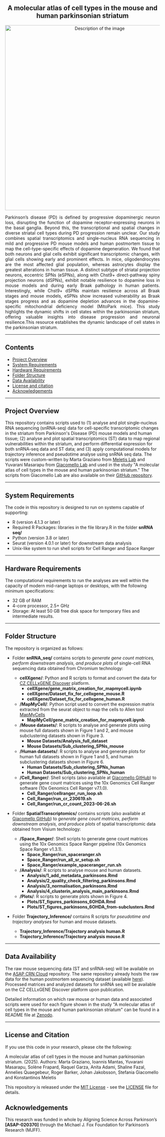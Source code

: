 <div align="center">
    <h2><strong>A molecular atlas of cell types in the mouse and human parkinsonian striatum</strong></h2>
    <img src="snRNA seq/Githhub_image.png" alt="Description of the image" width="600" />
</div>

<p align="justify">Parkinson’s disease (PD) is defined by progressive dopaminergic neuron loss, disrupting the function of dopamine receptor-expressing neurons in the basal ganglia. Beyond this, the transcriptional and spatial changes in diverse striatal cell types during PD progression remain unclear. Our study combines spatial transcriptomics and single-nucleus RNA sequencing in mild and progressive PD mouse models and human postmortem tissue to map the cell-type-specific effects of dopamine degeneration. We found that both neurons and glial cells exhibit significant transcriptomic changes, with glial cells showing early and prominent effects. In mice, oligodendrocytes are the most affected glial population, whereas astrocytes display the greatest alterations in human tissue. A distinct subtype of striatal projection neurons, eccentric SPNs (eSPNs), along with Chst9+ direct-pathway spiny projection neurons (dSPNs), exhibit notable resilience to dopamine loss in mouse models and during early Braak pathology in human patients. Interestingly, while Chst9+ dSPNs maintain resilience across all Braak stages and mouse models, eSPNs show increased vulnerability as Braak stages progress and as dopamine depletion advances in the dopamine-specific mitochondrial deficiency model (MitoPark mice). This study highlights the dynamic shifts in cell states within the parkinsonian striatum, offering valuable insights into disease progression and neuronal resilience.This resource establishes the dynamic landscape of cell states in the parkinsonian striatum.</p>

------------------
## Contents
* [Project Overview](#project-overview)
* [System Requirements](#system-requirements)
* [Hardware Requirements](#hardware-requirements)
* [Folder Structure](#folder-structure)
* [Data Availability](#data-availability)
* [License and citation](#license-and-citation)
* [Acknowledgements](#acknowledgements)

------------------
## Project Overview

This repository contains scripts used to (1) analyse and plot single-nucleus RNA sequencing (snRNA-seq) data for cell-specific transcriptomic changes in the striatum from Parkinson's Disease (PD) mouse models and human tissue; (2) analyse and plot spatial transcriptomics (ST) data to map regional vulnerabilities within the striatum, and perform differential expression for both snRNA-seq data and ST data; and (3) apply computational models for trajectory inference and pseudotime analyse using snRNA seq data. The scripts were custom-written by Marta Graziano from [Meletis Lab](https://ki.se/en/research/research-areas-centres-and-networks/research-groups/konstantinos-meletis-group#tab-research-focus) and Yuvarani Masarapu from [Giacomello Lab](https://www.spatialresearch.org/research-giacomello-lab/) and used in the study "A molecular atlas of cell types in the mouse and human parkinsonian striatum." The scripts from Giacomello Lab are also available on their [GitHub repository](https://github.com/giacomellolab/EarlyParkinsons_Striatum_Atlas.git).

------------------
## System Requirements

The code in this repository is designed to run on systems capable of supporting:

- R (version 4.1.3 or later)
- Required R Packages: libraries in the file library.R in the folder **snRNA seq/**
- Python (version 3.8 or later)
- Seurat (version 4.0.1 or later) for downstream data analysis
- Unix-like system to run shell scripts for Cell Ranger and Space Ranger

------------------
## Hardware Requirements

The computational requirements to run the analyses are well within the capacity of modern mid-range laptops or desktops, with the following minimum specifications:

- 32 GB of RAM
- 4-core processor, 2.5+ GHz
- Storage: At least 50 GB free disk space for temporary files and intermediate results.

------------------
## Folder Structure

The repository is organized as follows:

- Folder **snRNA_seq/** contains scripts to <i>generate gene count matrices, perform downstream analysis, and produce plots </i> of single-cell RNA sequencing data obtained from Chromium technology:
    - **cellXgene/**: Python and R scripts to format and convert the data for [CZ CELLxGENE Discover](https://cellxgene.cziscience.com/) platform.
        - **cellXgene/gene_matrix_creation_for_mapmycell.ipynb**
        - **cellXgene/Dataset_fix_for_cellxgene_mouse.R**
        - **cellXgene/Dataset_fix_for_cellxgene_human.R**
    - **/MapMyCell/**: Python script used to convert the expression matrix extracted from the seurat object to map the cells to Allen tool [MapMyCells](https://portal.brain-map.org/atlases-and-data/bkp/mapmycells)
        - **MapMyCell/gene_matrix_creation_for_mapmycell.ipynb**.
    - **/Mouse datasets/**: R scripts to analyse and generate plots using mouse full datasets shown in Figure 1 and 2, and mouse subclustering datasets shown in Figure 3.
        - **Mouse Datasets/Analysis_full_dataset**
        - **Mouse Datasets/Sub_clustering_SPNs_mouse**
    - **/Human datasets/**: R scripts to analyse and generate plots for human full datasets shown in Figure 1 and 5, and human subclustering datasets shown in Figure 6.
        - **Human Datasets/Sub_clustering_SPNs_human**
        - **Human Datasets/Sub_clustering_SPNs_human**
    - **/Cell_Ranger/**: Shell scripts (also available at [Giacomello GitHub](https://github.com/giacomellolab/EarlyParkinsons_Striatum_Atlas/tree/e93711259786f1619879188beb27a51a13d047cb/snRNAseq/Processing_Scripts)) to generate gene count matrices using the 10x Genomics Cell Ranger software (10x Genomics Cell Ranger v7.1.0).
        - **Cell_Ranger/cellranger_run_loop.sh**
        - **Cell_Ranger/run_cr_230619.sh**
        - **Cell_Ranger/run_cr_count_2023-06-26.sh**
 
- Folder **SpatialTranscriptomics/** contains scripts (also available at [Giacomello GitHub](https://github.com/giacomellolab/EarlyParkinsons_Striatum_Atlas/tree/main/SpatialTranscriptomics)) to <i>generate gene count matrices, perform downstream analysis, and produce plots </i> of spatial transcriptomic data obtained from Visium technology:
    - **/Space_Ranger/**: Shell scripts to generate gene count matrices using the 10x Genomics Space Ranger pipeline (10x Genomics Space Ranger v1.3.1).
        - **Space_Ranger/run_spaceranger.sh**
        - **Space_Ranger/run_all_sr_setup.sh**
        - **Space_Ranger/example_spaceranger_run.sh**
    - **/Analysis/**: R scripts to analyse mouse and human datasets.
        - **Analysis/1_add_metadata_parkinsons.Rmd**
        - **Analysis/2_quality_check_filtering_parkinsons.Rmd**
        - **Analysis/3_normalisation_parkinsons.Rmd**
        - **Analysis/4_clusterin_analysis_main_parkinsons.Rmd**
    - **/Plots/**: R scripts to generate plots shown in Figure 4.
        - **Plots/ST_figures_parkinsons_6OHDA.Rmd**
        - **Plots/ST_figures_parkinsons_6OHDA_from-subclusters.Rmd**

- Folder **Trajectory_Inference/** contains R scripts for <i> pseudotime and trajectory analyses </i> for human and mouse datasets.
    - **Trajectory_Inference/Trajectory analysis human.R**
    - **Trajectory_Inference/Trajectory analysis mouse.R**
 
------------------
## Data Availability

The raw mouse sequencing data (ST and snRNA-seq) will be available on the [ASAP CRN Cloud](https://cloud.parkinsonsroadmap.org/collections) repository. The same repository already hosts the raw data for the human postmortem sequencing dataset (available [here](https://cloud.parkinsonsroadmap.org/collections/jakobsson-20/overview)). Processed matrices and analyzed datasets for snRNA seq will be available on the CZ CELLxGENE Discover platform upon publication.

Detailed information on which raw mouse or human data and associated scripts were used for each figure shown in the study "A molecular atlas of cell types in the mouse and human parkinsonian striatum" can be found in a README file at [Zenodo](https://doi.org/10.5281/zenodo.15065317). 

------------------
## License and Citation

If you use this code in your research, please cite the following:

A molecular atlas of cell types in the mouse and human parkinsonian striatum. (2025). Authors: Marta Graziano, Ioannis Mantas, Yuvarani Masarapu, Solène Frapard, Raquel
Garza, Anita Adami, Shaline Fazal, Annelies Quaegebeur, Roger Barker, Johan Jakobsson, Stefania Giacomello and Konstantinos Meletis

This repository is released under the [MIT License](https://opensource.org/license/mit) - see the [LICENSE](LICENSE) file for details.

## Acknowledgements

This research was funded in whole by Aligning Science Across Parkinson’s **[ASAP-020370]** through the Michael J. Fox Foundation for Parkinson’s Research (MJFF).

